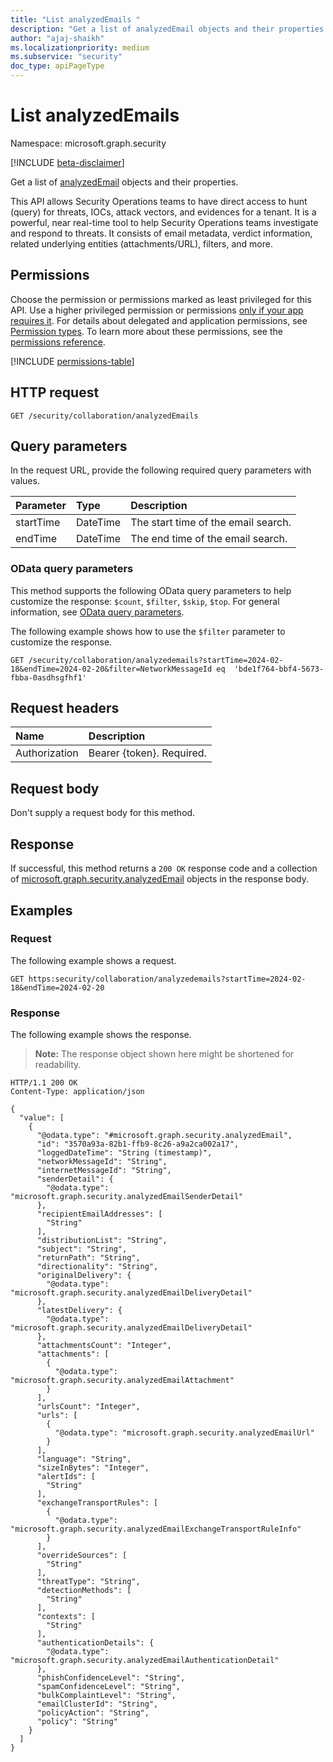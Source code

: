 ```yaml
---
title: "List analyzedEmails "
description: "Get a list of analyzedEmail objects and their properties."
author: "ajaj-shaikh"
ms.localizationpriority: medium
ms.subservice: "security"
doc_type: apiPageType
---
```


# List analyzedEmails

Namespace: microsoft.graph.security

[!INCLUDE [beta-disclaimer](../../includes/beta-disclaimer.md)]

Get a list of [analyzedEmail](../resources/security-analyzedemail.md) objects and their properties.

This API allows Security Operations teams to have direct access to hunt (query) for threats, IOCs, attack vectors, and evidences for a tenant. It is a powerful, near real-time tool to help Security Operations teams investigate and respond to threats. It consists of email metadata, verdict information, related underlying entities (attachments/URL), filters, and more.

## Permissions

Choose the permission or permissions marked as least privileged for this API. Use a higher privileged permission or permissions [only if your app requires it](/graph/permissions-overview#best-practices-for-using-microsoft-graph-permissions). For details about delegated and application permissions, see [Permission types](/graph/permissions-overview#permission-types). To learn more about these permissions, see the [permissions reference](/graph/permissions-reference).

<!-- {
  "blockType": "permissions",
  "name": "security-collaborationroot-list-analyzedemails-permissions"
}
-->
[!INCLUDE [permissions-table](../includes/permissions/security-collaborationroot-list-analyzedemails-permissions.md)]

## HTTP request

<!-- {
  "blockType": "ignored"
}
-->
``` http
GET /security/collaboration/analyzedEmails
```

## Query parameters

In the request URL, provide the following required query parameters with values.

|Parameter|Type|Description
|:---|:---|:---|
|startTime|DateTime|The start time of the email search. |
|endTime|DateTime|The end time of the email search. |

### OData query parameters

This method supports the following OData query parameters to help customize the response: `$count`, `$filter`, `$skip`, `$top`. For general information, see [OData query parameters](/graph/query-parameters).

The following example shows how to use the `$filter` parameter to customize the response.
<!-- {
  "blockType": "ignored"
}
-->
``` http
GET /security/collaboration/analyzedemails?startTime=2024-02-18&endTime=2024-02-20&filter=NetworkMessageId eq  'bde1f764-bbf4-5673-fbba-0asdhsgfhf1'
```

## Request headers

|Name|Description|
|:---|:---|
|Authorization|Bearer {token}. Required.|

## Request body

Don't supply a request body for this method.

## Response

If successful, this method returns a `200 OK` response code and a collection of [microsoft.graph.security.analyzedEmail](../resources/security-analyzedemail.md) objects in the response body.

## Examples

### Request

The following example shows a request.
<!-- {
  "blockType": "request",
  "name": "list_analyzedemail"
}
-->
``` http
GET https:security/collaboration/analyzedemails?startTime=2024-02-18&endTime=2024-02-20
```


### Response

The following example shows the response.
>**Note:** The response object shown here might be shortened for readability.
<!-- {
  "blockType": "response",
  "truncated": true,
  "@odata.type": "Collection(microsoft.graph.security.analyzedEmail)"
}
-->
``` http
HTTP/1.1 200 OK
Content-Type: application/json

{
  "value": [
    {
      "@odata.type": "#microsoft.graph.security.analyzedEmail",
      "id": "3570a93a-82b1-ffb9-8c26-a9a2ca002a17",
      "loggedDateTime": "String (timestamp)",
      "networkMessageId": "String",
      "internetMessageId": "String",
      "senderDetail": {
        "@odata.type": "microsoft.graph.security.analyzedEmailSenderDetail"
      },
      "recipientEmailAddresses": [
        "String"
      ],
      "distributionList": "String",
      "subject": "String",
      "returnPath": "String",
      "directionality": "String",
      "originalDelivery": {
        "@odata.type": "microsoft.graph.security.analyzedEmailDeliveryDetail"
      },
      "latestDelivery": {
        "@odata.type": "microsoft.graph.security.analyzedEmailDeliveryDetail"
      },
      "attachmentsCount": "Integer",
      "attachments": [
        {
          "@odata.type": "microsoft.graph.security.analyzedEmailAttachment"
        }
      ],
      "urlsCount": "Integer",
      "urls": [
        {
          "@odata.type": "microsoft.graph.security.analyzedEmailUrl"
        }
      ],
      "language": "String",
      "sizeInBytes": "Integer",
      "alertIds": [
        "String"
      ],
      "exchangeTransportRules": [
        {
          "@odata.type": "microsoft.graph.security.analyzedEmailExchangeTransportRuleInfo"
        }
      ],
      "overrideSources": [
        "String"
      ],
      "threatType": "String",
      "detectionMethods": [
        "String"
      ],
      "contexts": [
        "String"
      ],
      "authenticationDetails": {
        "@odata.type": "microsoft.graph.security.analyzedEmailAuthenticationDetail"
      },
      "phishConfidenceLevel": "String",
      "spamConfidenceLevel": "String",
      "bulkComplaintLevel": "String",
      "emailClusterId": "String",
      "policyAction": "String",
      "policy": "String"
    }
  ]
}
```

